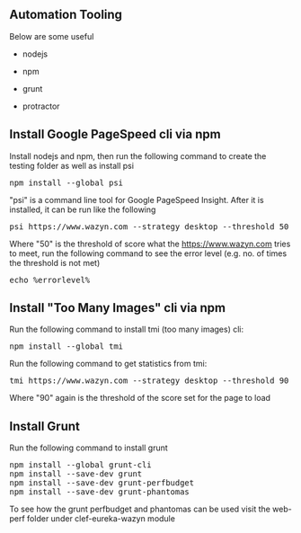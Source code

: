 ## Automation Tooling

Below are some useful
* nodejs
* npm
* grunt

* protractor

## Install Google PageSpeed cli via npm

Install nodejs and npm, then run the following command to create the testing folder as well as install psi

<pre>
npm install --global psi
</pre>

"psi" is a command line tool for Google PageSpeed Insight. After it is installed, it can be run like the following

<pre>
psi https://www.wazyn.com --strategy desktop --threshold 50
</pre>

Where "50" is the threshold of score what the https://www.wazyn.com tries to meet, run the following command to see the 
error level (e.g. no. of times the threshold is not met)

<pre>
echo %errorlevel%
</pre>

## Install "Too Many Images" cli via npm

Run the following command to install tmi (too many images) cli:

<pre>
npm install --global tmi
</pre>

Run the following command to get statistics from tmi:

<pre>
tmi https://www.wazyn.com --strategy desktop --threshold 90
</pre>

Where "90" again is the threshold of the score set for the page to load

## Install Grunt

Run the following command to install grunt

<pre>
npm install --global grunt-cli
npm install --save-dev grunt
npm install --save-dev grunt-perfbudget
npm install --save-dev grunt-phantomas
</pre>

To see how the grunt perfbudget and phantomas can be used visit the web-perf folder under clef-eureka-wazyn module


